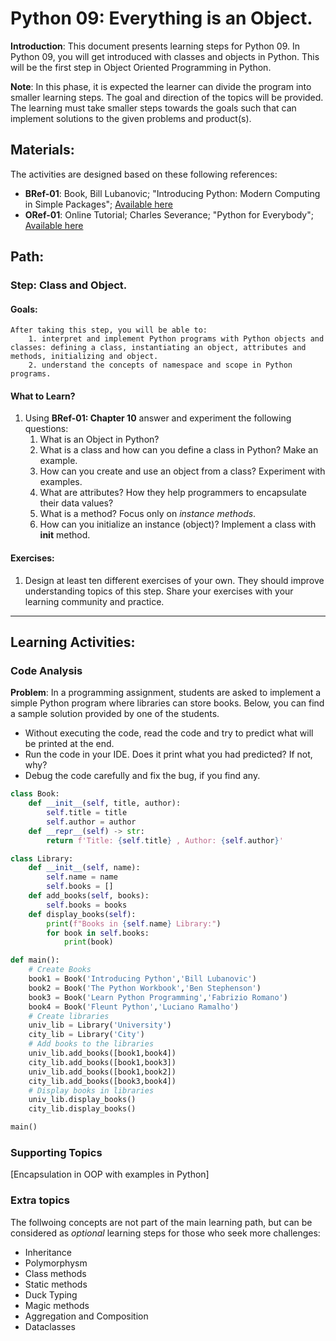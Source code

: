 # Python 09: Everything is an Object.

**Introduction**: This document presents learning steps for Python 09. In Python 09, you will get introduced with classes and objects in Python. This will be the first step in Object Oriented Programming in Python.

**Note**: In this phase, it is expected the learner can divide the program into smaller learning steps. The goal and direction of the topics will be provided. The learning must take smaller steps towards the goals such that can implement solutions to the given problems and product(s).

## Materials:

The activities are designed based on these following references:

- **BRef-01**: Book, Bill Lubanovic; "Introducing Python: Modern Computing in Simple Packages"; [Available here](https://www.oreilly.com/library/view/introducing-python-2nd/9781492051374/)
- **ORef-01**: Online Tutorial; Charles Severance; "Python for Everybody"; [Available here](https://books.trinket.io/pfe/index.html)


## Path:

### Step: Class and Object.

#### Goals:

```
After taking this step, you will be able to:
	1. interpret and implement Python programs with Python objects and classes: defining a class, instantiating an object, attributes and methods, initializing and object.
	2. understand the concepts of namespace and scope in Python programs.
```

#### What to Learn?


1. Using **BRef-01: Chapter 10** answer and experiment the following questions:
   1. What is an Object in Python?
   2. What is a class and how can you define a class in Python? Make an example.
   3. How can you create and use an object from a class? Experiment with examples.
   4. What are attributes? How they help programmers to encapsulate their data values?
   5. What is a method? Focus only on *instance methods*.
   5. How can you initialize an instance (object)? Implement a class with **__init__** method.


#### Exercises:

1. Design at least ten different exercises of your own. They should improve understanding topics of this step. Share your exercises with your learning community and practice.

<hr>

## Learning Activities:

### Code Analysis

**Problem**: In a programming assignment, students are asked to implement a simple Python program where libraries can store books. Below, you can find a sample solution provided by one of the students.
- Without executing the code, read the code and try to predict what will be printed at the end.
- Run the code in your IDE. Does it print what you had predicted? If not, why?
- Debug the code carefully and fix the bug, if you find any. 


```python
class Book:
    def __init__(self, title, author):
        self.title = title
        self.author = author
    def __repr__(self) -> str:
        return f'Title: {self.title} , Author: {self.author}'

class Library:
    def __init__(self, name):
        self.name = name
        self.books = []
    def add_books(self, books):
        self.books = books
    def display_books(self):
        print(f"Books in {self.name} Library:")
        for book in self.books:
            print(book)

def main():
    # Create Books
    book1 = Book('Introducing Python','Bill Lubanovic')
    book2 = Book('The Python Workbook','Ben Stephenson')
    book3 = Book('Learn Python Programming','Fabrizio Romano')
    book4 = Book('Fleunt Python','Luciano Ramalho')
    # Create libraries
    univ_lib = Library('University')
    city_lib = Library('City')
    # Add books to the libraries
    univ_lib.add_books([book1,book4])
    city_lib.add_books([book1,book3])
    univ_lib.add_books([book1,book2])
    city_lib.add_books([book3,book4])  
    # Display books in libraries
    univ_lib.display_books()
    city_lib.display_books()

main()
```

### Supporting Topics
[Encapsulation in OOP with examples in Python]

### Extra topics
The follwoing concepts are not part of the main learning path, but can be considered as *optional* learning steps for those who seek more challenges:

- Inheritance
- Polymorphysm
- Class methods
- Static methods
- Duck Typing
- Magic methods
- Aggregation and Composition
- Dataclasses
